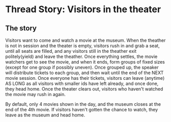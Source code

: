 # Thread Story: Visitors in the theater

## The story

Visitors want to come and watch a movie at the museum. When the theather is not in session and the theater is empty, visitors rush in and grab a seat, until all seats are filled, and any visitors still in the theather exit politely(yield) and leave the theather. Once everything settles, the movie watchers get to see the movie, and when it ends, form groups of fixed sizes (except for one group if possibly uneven). Once grouped up, the speaker will distribute tickets to each group, and then wait until the end of the NEXT movie session. Once everyone has their tickets, visitors can leave (anytime) AS LONG as all visitors with smaller ids have left already, and once done, they head home. Once the theater clears out, visitors who haven't watched the movie may rush in again.

By default, only 4 movies shown in the day, and the museum closes at the end of the 4th movie. If visitors haven't gotten the chance to watch, they leave as the museum and head home.
